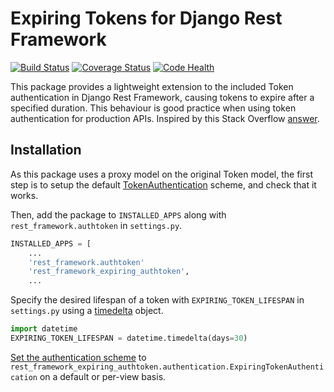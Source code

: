 # Expiring Tokens for Django Rest Framework

[![Build Status](https://travis-ci.org/JamesRitchie/django-rest-framework-expiring-tokens.svg?branch=master)](https://travis-ci.org/JamesRitchie/django-rest-framework-expiring-tokens)
[![Coverage Status](https://coveralls.io/repos/JamesRitchie/django-rest-framework-expiring-tokens/badge.svg)](https://coveralls.io/r/JamesRitchie/django-rest-framework-expiring-tokens)
[![Code Health](https://landscape.io/github/JamesRitchie/django-rest-framework-expiring-tokens/master/landscape.svg?style=flat)](https://landscape.io/github/JamesRitchie/django-rest-framework-expiring-tokens/master)

This package provides a lightweight extension to the included Token
authentication in Django Rest Framework, causing tokens to expire after
a specified duration.
This behaviour is good practice when using token authentication for production
APIs.
Inspired by this Stack Overflow [answer](http://stackoverflow.com/a/15380732).

## Installation

As this package uses a proxy model on the original Token model, the first step
is to setup the default [TokenAuthentication](http://www.django-rest-framework.org/api-guide/authentication/#tokenauthentication) scheme, and check that it works.

Then, add the package to `INSTALLED_APPS` along with `rest_framework.authtoken` in `settings.py`.

```python
INSTALLED_APPS = [
    ...
    'rest_framework.authtoken'
    'rest_framework_expiring_authtoken',
    ...
```

Specify the desired lifespan of a token with `EXPIRING_TOKEN_LIFESPAN` in
`settings.py` using a
[timedelta](https://docs.python.org/2/library/datetime.html#timedelta-objects)
object.

```python
import datetime
EXPIRING_TOKEN_LIFESPAN = datetime.timedelta(days=30)
```

[Set the authentication scheme](http://www.django-rest-framework.org/api-guide/authentication/#setting-the-authentication-scheme) to `rest_framework_expiring_authtoken.authentication.ExpiringTokenAuthentication`
on a default or per-view basis.
